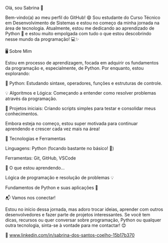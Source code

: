 Olá, sou Sabrina 👋

Bem-vindo(a) ao meu perfil do GitHub! 😄 Sou estudante do Curso Técnico em Desenvolvimento de Sistemas e estou no começo da minha jornada na área de tecnologia. Atualmente, estou me dedicando ao aprendizado de Python 🐍 e estou muito empolgada com tudo o que estou descobrindo nesse mundo da programação! 💻✨

🖥️ Sobre Mim

Estou em processo de aprendizagem, focada em adquirir os fundamentos da programação e, especialmente, de Python. Por enquanto, estou explorando:

🔧 Python: Estudando sintaxe, operadores, funções e estruturas de controle.

💡 Algoritmos e Lógica: Começando a entender como resolver problemas através da programação.

🚀 Projetos iniciais: Criando scripts simples para testar e consolidar meus conhecimentos.

Embora esteja no começo, estou super motivada para continuar aprendendo e crescer cada vez mais na área!

🔧 Tecnologias e Ferramentas

Linguagens: Python (focando bastante no básico! 🐍)

Ferramentas: Git, GitHub, VSCode


🌱 O que estou aprendendo…

Lógica de programação e resolução de problemas 💡

Fundamentos de Python e suas aplicações 🔧

📬 Vamos nos conectar!

Estou no início dessa jornada, mas adoro trocar ideias, aprender com outros desenvolvedores e fazer parte de projetos interessantes. Se você tem dicas, recursos ou quer conversar sobre programação, Python ou qualquer outra tecnologia, sinta-se à vontade para me contactar! 😊

🔗 www.linkedin.com/in/sabrina-dos-santos-coelho-15b17b370
